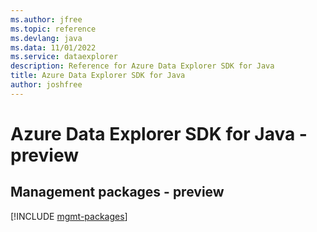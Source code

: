 ```yaml
---
ms.author: jfree
ms.topic: reference
ms.devlang: java
ms.data: 11/01/2022
ms.service: dataexplorer
description: Reference for Azure Data Explorer SDK for Java
title: Azure Data Explorer SDK for Java
author: joshfree
---
```

# Azure Data Explorer SDK for Java - preview

## Management packages - preview
[!INCLUDE [mgmt-packages](data-explorer-mgmt-index.md)]